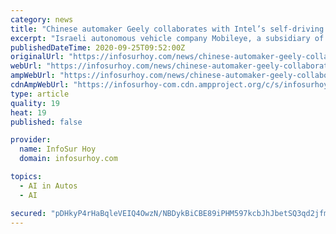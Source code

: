 ```yaml
---
category: news
title: "Chinese automaker Geely collaborates with Intel’s self-driving company on new EV"
excerpt: "Israeli autonomous vehicle company Mobileye, a subsidiary of the U.S. top chipmaker Intel, announced on Thursday a partnership"
publishedDateTime: 2020-09-25T09:52:00Z
originalUrl: "https://infosurhoy.com/news/chinese-automaker-geely-collaborates-with-intels-self-driving-company-on-new-ev/"
webUrl: "https://infosurhoy.com/news/chinese-automaker-geely-collaborates-with-intels-self-driving-company-on-new-ev/"
ampWebUrl: "https://infosurhoy.com/news/chinese-automaker-geely-collaborates-with-intels-self-driving-company-on-new-ev/amp/"
cdnAmpWebUrl: "https://infosurhoy-com.cdn.ampproject.org/c/s/infosurhoy.com/news/chinese-automaker-geely-collaborates-with-intels-self-driving-company-on-new-ev/amp/"
type: article
quality: 19
heat: 19
published: false

provider:
  name: InfoSur Hoy
  domain: infosurhoy.com

topics:
  - AI in Autos
  - AI

secured: "pDHkyP4rHaBqleVEIQ4OwzN/NBDykBiCBE89iPHM597kcbJhJbetSQ3qd2jfmEcRevKJlcQOccc/qSyYzD/yL9Pij4UWBwKGwGhKIRWikDek5Vf8juFiPl3FW8ESM7IOK3yFQYWNJAQzBjYWyBTvZ8AAOowaCAXq9tfRLi1YNTmo1Yf/k+ghEerU2uvKLSrYqfxIQhgo2khUf/NCqgmq1xuC3BOvFWXFAF3+zCjKgD+7NLc3ytLKmQzDt2S6y9vka+GdBm6UrJu0cMOZBbihduuoQMhvh+7BX8SlYfxaGkl9dqxNCe17eXjRYN9QH5OwpbTMSzip7dj39qBVJUrFwbIx8apuwIPzYlVwDgqP4AY=;+EDcKaRiSj7fy08r60S9Jg=="
---
```


